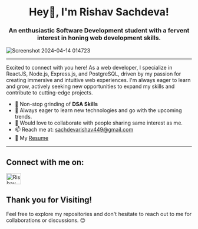 <h1 align="center">Hey👋, I'm Rishav Sachdeva!</h1>
<h3 align="center">An enthusiastic Software Development student with a fervent interest in honing web development skills.</h3>

![Screenshot 2024-04-14 014723](https://github.com/Rishav9911/Rishav9911/assets/133174630/dc2878ab-be7f-4b66-90b9-3ed5bbc135db)

<hr/>

Excited to connect with you here! As a web developer, I specialize in ReactJS, Node.js, Express.js, and PostgreSQL, driven by my passion for creating immersive and intuitive web experiences. I'm always eager to learn and grow, actively seeking new opportunities to expand my skills and contribute to cutting-edge projects.

- 🔭 Non-stop grinding of **DSA Skills**
- 🌱 Always eager to learn new technologies and go with the upcoming trends.
- 💬 Would love to collaborate with people sharing same interest as me.
- 📫 Reach me at: [sachdevarishav449@gmail.com](mailto:sachdevarishav449@gmail.com)
- 📄 My [Resume](https://drive.google.com/drive/folders/1god4HG-wzS83kqF46IIctO2o6azXvXT6)

<hr/>

## Connect with me on:
 <a href="https://www.linkedin.com/in/rishav-sachdeva-554525248/" target="_blank"><img src="https://raw.githubusercontent.com/rahuldkjain/github-profile-readme-generator/master/src/images/icons/Social/linked-in-alt.svg" alt="Rishav Sachdeva" height="30" width="40" /></a>


## Thank you for Visiting!

Feel free to explore my repositories and don't hesitate to reach out to me for collaborations or discussions. 😊
